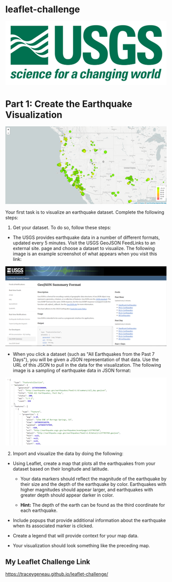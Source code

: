 # leaflet-challenge

![](https://github.com/TraceyGeneau/leaflet-challenge/blob/main/Images/1-Logo.png)

# Part 1: Create the Earthquake Visualization

![](https://github.com/TraceyGeneau/leaflet-challenge/blob/main/Images/2-BasicMap.png)

Your first task is to visualize an earthquake dataset. Complete the following steps:

1.  Get your dataset. To do so, follow these steps:

* The USGS provides earthquake data in a number of different formats, updated every 5 minutes. Visit the USGS GeoJSON FeedLinks to an external site. page and choose a dataset to visualize. The following image is an example screenshot of what appears when you visit this link:

![](https://github.com/TraceyGeneau/leaflet-challenge/blob/main/Images/3-Data.png)

* When you click a dataset (such as "All Earthquakes from the Past 7 Days"), you will be given a JSON representation of that data. Use the URL of this JSON to pull in the data for the visualization. The following image is a sampling of earthquake data in JSON format:

![](https://github.com/TraceyGeneau/leaflet-challenge/blob/main/Images/4-JSON.png)

2.  Import and visualize the data by doing the following:

* Using Leaflet, create a map that plots all the earthquakes from your dataset based on their longitude and latitude.

    * Your data markers should reflect the magnitude of the earthquake by their size and the depth of the earthquake by color. Earthquakes with higher magnitudes should appear larger, and earthquakes with greater depth should appear darker in color.

    * **Hint:** The depth of the earth can be found as the third coordinate for each earthquake.

* Include popups that provide additional information about the earthquake when its associated marker is clicked.

* Create a legend that will provide context for your map data.

* Your visualization should look something like the preceding map.

## My Leaflet Challenge Link

https://traceygeneau.github.io/leaflet-challenge/

